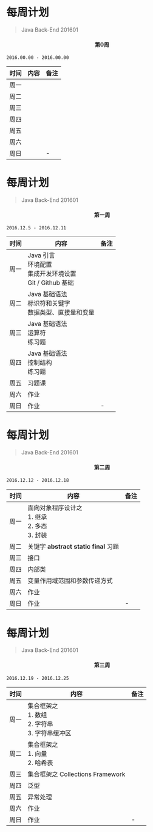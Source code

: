 # 每周计划

> Java Back-End 201601

####  <center>第0周</center>

`2016.00.00 - 2016.00.00`

|时间|内容|备注|
|:-:|-|-|
|周一|||
|周二|||
|周三|||
|周四|||
|周五|||
|周六|||
|周日||-|

<div style="page-break-after: always;"></div>

# 每周计划

> Java Back-End 201601

####  <center>第一周</center>

`2016.12.5 - 2016.12.11`

|时间|内容|备注|
|:-:|-|-|
|周一|Java 引言<br>环境配置<br>集成开发环境设置<br>Git / Github 基础||
|周二|Java 基础语法<br>标识符和关键字<br>数据类型、直接量和变量<br>||
|周三|Java 基础语法<br>运算符<br>练习题||
|周四|Java 基础语法<br>控制结构<br>练习题||
|周五|习题课||
|周六|作业||
|周日|作业|-|

<div style="page-break-after: always;"></div>

# 每周计划

> Java Back-End 201601

#### <center>第二周</center>

`2016.12.12 - 2016.12.18`

|时间|内容|备注|
|:-:|-|-|
|周一|面向对象程序设计之<br>1. 继承<br>2. 多态<br>3. 封装||
|周二|关键字 **abstract** **static** **final** 习题||
|周三|接口||
|周四|内部类||
|周五|变量作用域范围和参数传递方式||
|周六|作业||
|周日|作业|-|

<div style="page-break-after: always;"></div>

# 每周计划

> Java Back-End 201601

####  <center>第三周</center>

`2016.12.19 - 2016.12.25`

|时间|内容|备注|
|:-:|-|-|
|周一|集合框架之<br>1. 数组<br>2. 字符串<br>3. 字符串缓冲区||
|周二|集合框架之<br>1. 向量<br>2. 哈希表||
|周三|集合框架之 Collections Framework||
|周四|泛型||
|周五|异常处理||
|周六|作业||
|周日|作业|-|

<div style="page-break-after: always;"></div>



